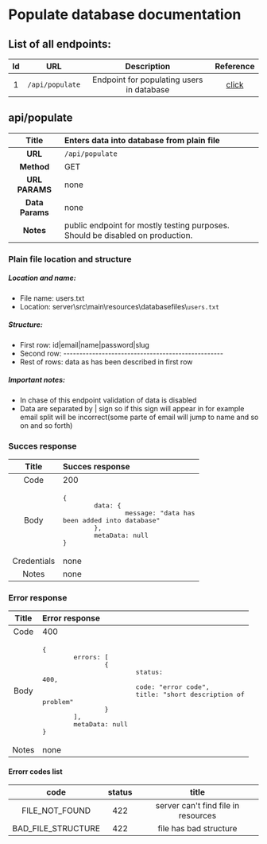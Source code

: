 # Populate database documentation

## List of all endpoints:

| Id |URL|Description|Reference|
|:-:|:-:|:-:|:-:|
|1|`/api/populate`|Endpoint for populating users in database|[click](#apipopulate)|


## api/populate
| Title | Enters data into database from plain file  |
|:-:|:-|
| __URL__  | `/api/populate` |
| __Method__    | GET     |
| __URL PARAMS__ | none      |
|__Data Params__|none|
|__Notes__|public endpoint for mostly testing purposes. Should be disabled on production. |

### Plain file location and structure
##### Location and name:
- File name: users.txt
- Location: server\src\main\resources\databasefiles\\`users.txt`

##### Structure:
- First row: id|email|name|password|slug
- Second row: --------------------------------------------------
- Rest of rows: data as has been described in first row

##### Important notes:
- In chase of this endpoint validation of data is disabled
- Data are separated by | sign so if this sign will appear in for example email split will be incorrect(some parte of email will jump to name and so on and so forth)



### Succes response
|Title|Succes response|
|:-:|:-|
|Code|200|
|Body|<pre>{<br>&#9;data: {<br>&#9;&#9;message: "data has been added into database"<br>&#9;},<br>&#9;metaData: null<br>}</pre>|
|Credentials| none |
|Notes| none |

### Error response
|Title|Error response|
|:-:|:-|
|Code|400|
|Body|<pre>{<br>&#9;errors: [<br>&#9;&#9;{<br>&#9;&#9;&#9;status: 400,<br>&#9;&#9;&#9;code: "error code",<br>&#9;&#9;&#9;title: "short description of problem"<br>&#9;&#9;}<br>&#9;],<br>&#9;metaData: null<br>}</pre>|
|Notes| none |


#### Errorr codes list
|code|status|title|
|:-:|:-:|:-:|
|FILE_NOT_FOUND|422|server can't find file in resources|
|BAD_FILE_STRUCTURE|422|file has bad structure|